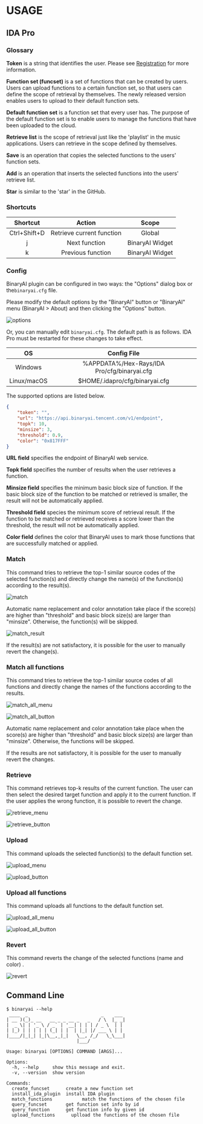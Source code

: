 # USAGE


## IDA Pro

### Glossary

**Token** is a string that identifies the user. Please see [Registration]( https://binaryai.readthedocs.io/en/latest/registration.html ) for more information.

**Function set (funcset)** is a set of functions that can be created by users. Users can upload functions to a certain function set, so that users can define the scope of retrieval by themselves. The newly released version enables users to upload to their default function sets.

**Default function set** is a function set that every user has. The purpose of the default function set is to enable users to manage the functions that have been uploaded to the cloud.

**Retrieve list** is the scope of retrieval just like the 'playlist' in the music applications. Users can retrieve in the scope defined by themselves. 

**Save** is an operation that copies the selected functions to the users' function sets.

**Add** is an operation that inserts the selected functions into the users' retrieve list. 

**Star** is similar to the 'star' in the GitHub.

### Shortcuts

|   Shortcut   |          Action           |      Scope      |
| :----------: | :-----------------------: | :-------------: |
| Ctrl+Shift+D | Retrieve current function |     Global      |
|      j       |       Next function       | BinaryAI Widget |
|      k       |     Previous function     | BinaryAI Widget |

### Config

BinaryAI plugin can be configured in two ways: the "Options" dialog box or the`binaryai.cfg` file.

Please modify the default options by the "BinaryAI" button or "BinaryAI" menu (BinaryAI > About) and then clicking the "Options" button.

![options](image/options.png)

Or, you can manually edit  `binaryai.cfg`. The default path is as follows. IDA Pro must be restarted for these changes to take effect.

|     OS      |                 Config File                 |
| :---------: | :-----------------------------------------: |
|   Windows   | %APPDATA%/Hex-Rays/IDA Pro/cfg/binaryai.cfg |
| Linux/macOS |       $HOME/.idapro/cfg/binaryai.cfg        |

The supported options are listed below.

```json
{
    "token": "",
    "url": "https://api.binaryai.tencent.com/v1/endpoint",
    "topk": 10,
    "minsize": 3,
    "threshold": 0.9,
    "color": "0x817FFF"
}
```

**URL field** specifies the endpoint of BinaryAI web service.

**Topk field** specifies the number of results when the user retrieves a function.

**Minsize field** specifies the minimum basic block size of function. If the basic block size of the function to be matched or retrieved is smaller, the result will not be automatically applied.

**Threshold field** species the minimum score of retrieval result. If the function to be matched or retrieved receives a score lower than the threshold, the result will not be automatically applied.

**Color field** defines the color that BinaryAI uses to mark those functions that are successfully matched or applied.

### Match

This command tries to retrieve the top-1 similar source codes of the selected function(s) and directly change the name(s) of the function(s) according to the result(s). 

![match](image/match.png)

Automatic name replacement and color annotation take place if the score(s) are higher than "threshold" and basic block size(s) are larger than "minsize". Otherwise, the function(s) will be skipped.

![match_result](image/match_result.png)

If the result(s) are not satisfactory, it is possible for the user to manually revert the change(s).

### Match all functions

This command tries to retrieve the top-1 similar source codes of all functions and directly change the names of the functions according to the results. 

![match_all_menu](image/match_all_menu.png)

![match_all_button](image/match_all_button.png)

Automatic name replacement and color annotation take place when the score(s) are higher than "threshold" and basic block size(s) are larger than "minsize". Otherwise, the functions will be skipped.

If the results are not satisfactory, it is possible for the user to manually revert the changes.

### Retrieve

This command retrieves top-k results of the current function. The user can then select the desired target function and apply it to the current function. If the user applies the wrong function, it is possible to revert the change.

![retrieve_menu](image/retrieve_menu.png)

![retrieve_button](image/retrieve_button.png)

### Upload

This command uploads the selected function(s) to the default function set.

![upload_menu](image/upload_menu.png)

![upload_button](image/upload_button.png)

### Upload all functions

This command uploads all functions to the default function set.

![upload_all_menu](image/upload_all_menu.png)

![upload_all_button](image/upload_all_button.png)

### Revert

This command reverts the change of the selected functions (name and color) .

![revert](image/revert.png)

## Command Line

```shell
$ binaryai --help
 ____  _                           _    ___
| __ )(_)_ __   __ _ _ __ _   _   / \  |_ _|
|  _ \| | '_ \ / _` | '__| | | | / _ \  | |
| |_) | | | | | (_| | |  | |_| |/ ___ \ | |
|____/|_|_| |_|\__,_|_|   \__, /_/   \_\___|
                          |___/

Usage: binaryai [OPTIONS] COMMAND [ARGS]...

Options:
  -h, --help     show this message and exit.
  -v, --version  show version

Commands:
  create_funcset      create a new function set
  install_ida_plugin  install IDA plugin
  match_functions			match the functions of the chosen file
  query_funcset       get function set info by id
  query_function      get function info by given id
  upload_functions		uplload the functions of the chosen file
```
